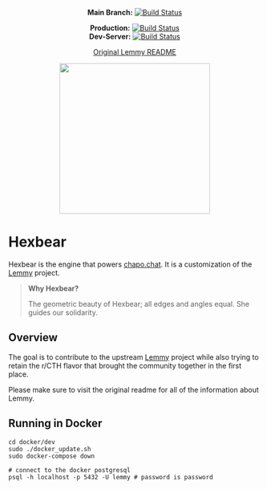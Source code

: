 <div align="center">

**Main Branch:** [![Build Status](https://drone.chapo.chat/api/badges/chapo-collective/lemmy-hexbear/status.svg?ref=refs/heads/main)](https://drone.chapo.chat/chapo-collective/lemmy-hexbear)  


**Production:** [![Build Status](https://drone.chapo.chat/api/badges/chapo-collective/lemmy-hexbear/status.svg?ref=refs/heads/prod)](https://drone.chapo.chat/chapo-collective/lemmy-hexbear)  
**Dev-Server:** [![Build Status](https://drone.chapo.chat/api/badges/chapo-collective/lemmy-hexbear/status.svg?ref=refs/heads/dev)](https://drone.chapo.chat/chapo-collective/lemmy-hexbear)  

[Original Lemmy README](README-lemmy.md)
</div>

<p align="center">
    <a href="https://www.chapo.chat" rel="noopener">
    <img width=300px height=300px src="ui/public/android-chrome-512x512.png"></a>
</p>

# Hexbear

Hexbear is the engine that powers [chapo.chat](https://www.chapo.chat). It is a customization of the [Lemmy](https://github.com/LemmyNet/lemmy) project.

> **Why Hexbear?**
>
> The geometric beauty of Hexbear; all edges and angles equal. She guides our solidarity.

## Overview

The goal is to contribute to the upstream [Lemmy](https://github.com/LemmyNet/lemmy) project while also trying to retain the r/CTH flavor that brought the community together in the first place.

Please make sure to visit the original readme for all of the information about Lemmy.

## Running in Docker

```
cd docker/dev
sudo ./docker_update.sh
sudo docker-compose down

# connect to the docker postgresql
psql -h localhost -p 5432 -U lemmy # password is password
```
